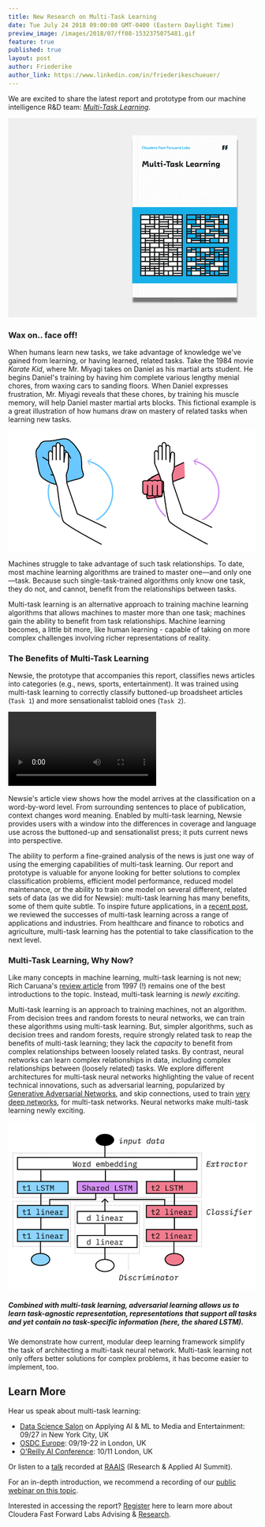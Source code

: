 ```yaml
---
title: New Research on Multi-Task Learning
date: Tue July 24 2018 09:00:00 GMT-0400 (Eastern Daylight Time)
preview_image: /images/2018/07/ff08-1532375075481.gif
feature: true
published: true
layout: post
author: Friederike
author_link: https://www.linkedin.com/in/friederikeschueuer/
---
```


We are excited to share the latest report and prototype from our machine
intelligence R&D team: [_Multi-Task Learning_](https://www.cloudera.com/products/fast-forward-labs-research/latest-research.html).

![FF08 Multi-Task Learning](/static/images/2018/07/ff08-1532375075481.gif)

### Wax on.. face off!

When humans learn new tasks, we take advantage of knowledge we've gained from
learning, or having learned, related tasks. Take the 1984 movie _Karate Kid_,
where Mr. Miyagi takes on Daniel as his martial arts student. He begins
Daniel's training by having him complete various lengthy menial chores, from
waxing cars to sanding floors. When Daniel expresses frustration, Mr. Miyagi
reveals that these chores, by training his muscle memory, will help Daniel
master martial arts blocks. This fictional example is a great illustration of
how humans draw on mastery of related tasks when learning new tasks.

![Karate Kid illustration of multi-task benefits](/static/images/2018/07/02_01-1532375153419.png)

Machines struggle to take advantage of such task relationships. To date, most
machine learning algorithms are trained to master one—and only one—task.
Because such single-task-trained algorithms only know one task, they do not,
and cannot, benefit from the relationships between tasks.

Multi-task learning is an alternative approach to training machine learning
algorithms that allows machines to master more than one task; machines gain the
ability to benefit from task relationships. Machine learning becomes, a little
bit more, like human learning - capable of taking on more complex challenges
involving richer representations of reality.

### The Benefits of Multi-Task Learning

Newsie, the prototype that accompanies this report, classifies news articles
into categories (e.g., news, sports, entertainment). It was trained using
multi-task learning to correctly classify buttoned-up broadsheet articles
(`Task 1`) and more sensationalist tabloid ones (`Task 2`).

<div class="html-video-holder
"><video src="https://fastforwardlabs.github.io/visuals/shared/ff08/ff08-newsie.mp4" loop="true" autoplay="true" controls="true"></video></div>

Newsie's article view shows how the model arrives at the classification on a
word-by-word level. From surrounding sentences to place of publication,
context changes word meaning. Enabled by multi-task learning, Newsie provides
users with a window into the differences in coverage and language use across
the buttoned-up and sensationalist press; it puts current news into
perspective.

The ability to perform a fine-grained analysis of the news is just one way of
using the emerging capabilities of multi-task learning. Our report and
prototype is valuable for anyone looking for better solutions to complex
classification problems, efficient model performance, reduced model
maintenance, or the ability to train one model on several different, related
sets of data (as we did for Newsie): multi-task learning has many benefits,
some of them quite subtle. To inspire future applications, in a [recent
post](http://blog.fastforwardlabs.com/2018/06/26/supercharging-classification-the-value-of-multitask-learning.html),
we reviewed the successes of multi-task learning across a range of applications
and industries. From healthcare and finance to robotics and agriculture,
multi-task learning has the potential to take classification to the next level.

### Multi-Task Learning, Why Now?

Like many concepts in machine learning, multi-task learning is not new; Rich
Caruana's [review
article](https://link.springer.com/article/10.1023/A:1007379606734) from 1997
(!) remains one of the best introductions to the topic. Instead, multi-task
learning is _newly exciting_.

Multi-task learning is an approach to training machines, not an algorithm. From
decision trees and random forests to neural networks, we can train these
algorithms using multi-task learning. But, simpler algorithms, such as decision
trees and random forests, require strongly related task to reap the benefits of
multi-task learning; they lack the _capacity_ to benefit from complex
relationships between loosely related tasks. By contrast, neural networks can
learn complex relationships in data, including complex relationships between
(loosely related) tasks. We explore different architectures for multi-task
neural networks highlighting the value of recent technical innovations, such as
adversarial learning, popularized by [Generative Adversarial
Networks](https://arxiv.org/abs/1406.2661), and skip connections, used to train
[very deep
networks](http://papers.nips.cc/paper/5850-training-very-deep-networks), for
multi-task networks. Neural networks make multi-task learning newly exciting.

![](/static/images/2018/07/03_11-1532375456175.png)

##### Combined with multi-task learning, adversarial learning allows us to learn task-agnostic representation, representations that support all tasks and yet contain no task-specific information (here, the shared LSTM).

We demonstrate how current, modular deep learning framework simplify the task
of architecting a multi-task neural network. Multi-task learning not only
offers better solutions for complex problems, it has become easier to
implement, too.

## Learn More

Hear us speak about multi-task learning:

- [Data Science Salon](https://datascience.salon/ny9-18/) on Applying AI & ML to Media and Entertainment: 09/27 in New York City, UK
- [OSDC Europe](https://odsc.com/london): 09/19-22 in London, UK
- [O'Reilly AI Conference](https://conferences.oreilly.com/artificial-intelligence/ai-eu/public/schedule/detail/70266): 10/11 London, UK

Or listen to a [talk](https://www.youtube.com/watch?v=7lvtoDfDvHs&feature=youtu.be) recorded
at [RAAIS](https://raais.co/) (Research & Applied AI Summit).

For an in-depth introduction, we recommend a recording of our [public webinar on this topic](https://info.cloudera.com/LP=2027).

Interested in accessing the report?
[Register](https://www.cloudera.com/products/fast-forward-labs-research/fast-forward-labs-research-reports.html)
here to learn more about Cloudera Fast Forward Labs Advising &
[Research](https://www.cloudera.com/products/fast-forward-labs-research/latest-research.html).
